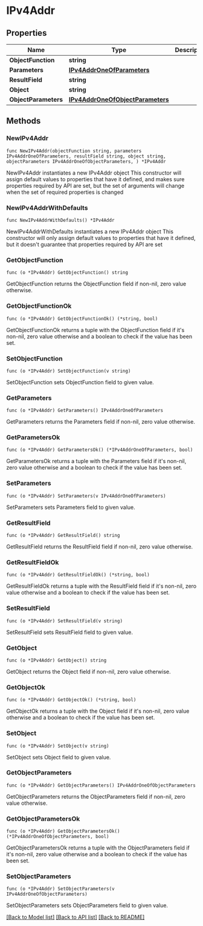 # IPv4Addr

## Properties

Name | Type | Description | Notes
------------ | ------------- | ------------- | -------------
**ObjectFunction** | **string** |  | 
**Parameters** | [**IPv4AddrOneOfParameters**](IPv4AddrOneOfParameters.md) |  | 
**ResultField** | **string** |  | 
**Object** | **string** |  | 
**ObjectParameters** | [**IPv4AddrOneOfObjectParameters**](IPv4AddrOneOfObjectParameters.md) |  | 

## Methods

### NewIPv4Addr

`func NewIPv4Addr(objectFunction string, parameters IPv4AddrOneOfParameters, resultField string, object string, objectParameters IPv4AddrOneOfObjectParameters, ) *IPv4Addr`

NewIPv4Addr instantiates a new IPv4Addr object
This constructor will assign default values to properties that have it defined,
and makes sure properties required by API are set, but the set of arguments
will change when the set of required properties is changed

### NewIPv4AddrWithDefaults

`func NewIPv4AddrWithDefaults() *IPv4Addr`

NewIPv4AddrWithDefaults instantiates a new IPv4Addr object
This constructor will only assign default values to properties that have it defined,
but it doesn't guarantee that properties required by API are set

### GetObjectFunction

`func (o *IPv4Addr) GetObjectFunction() string`

GetObjectFunction returns the ObjectFunction field if non-nil, zero value otherwise.

### GetObjectFunctionOk

`func (o *IPv4Addr) GetObjectFunctionOk() (*string, bool)`

GetObjectFunctionOk returns a tuple with the ObjectFunction field if it's non-nil, zero value otherwise
and a boolean to check if the value has been set.

### SetObjectFunction

`func (o *IPv4Addr) SetObjectFunction(v string)`

SetObjectFunction sets ObjectFunction field to given value.


### GetParameters

`func (o *IPv4Addr) GetParameters() IPv4AddrOneOfParameters`

GetParameters returns the Parameters field if non-nil, zero value otherwise.

### GetParametersOk

`func (o *IPv4Addr) GetParametersOk() (*IPv4AddrOneOfParameters, bool)`

GetParametersOk returns a tuple with the Parameters field if it's non-nil, zero value otherwise
and a boolean to check if the value has been set.

### SetParameters

`func (o *IPv4Addr) SetParameters(v IPv4AddrOneOfParameters)`

SetParameters sets Parameters field to given value.


### GetResultField

`func (o *IPv4Addr) GetResultField() string`

GetResultField returns the ResultField field if non-nil, zero value otherwise.

### GetResultFieldOk

`func (o *IPv4Addr) GetResultFieldOk() (*string, bool)`

GetResultFieldOk returns a tuple with the ResultField field if it's non-nil, zero value otherwise
and a boolean to check if the value has been set.

### SetResultField

`func (o *IPv4Addr) SetResultField(v string)`

SetResultField sets ResultField field to given value.


### GetObject

`func (o *IPv4Addr) GetObject() string`

GetObject returns the Object field if non-nil, zero value otherwise.

### GetObjectOk

`func (o *IPv4Addr) GetObjectOk() (*string, bool)`

GetObjectOk returns a tuple with the Object field if it's non-nil, zero value otherwise
and a boolean to check if the value has been set.

### SetObject

`func (o *IPv4Addr) SetObject(v string)`

SetObject sets Object field to given value.


### GetObjectParameters

`func (o *IPv4Addr) GetObjectParameters() IPv4AddrOneOfObjectParameters`

GetObjectParameters returns the ObjectParameters field if non-nil, zero value otherwise.

### GetObjectParametersOk

`func (o *IPv4Addr) GetObjectParametersOk() (*IPv4AddrOneOfObjectParameters, bool)`

GetObjectParametersOk returns a tuple with the ObjectParameters field if it's non-nil, zero value otherwise
and a boolean to check if the value has been set.

### SetObjectParameters

`func (o *IPv4Addr) SetObjectParameters(v IPv4AddrOneOfObjectParameters)`

SetObjectParameters sets ObjectParameters field to given value.



[[Back to Model list]](../README.md#documentation-for-models) [[Back to API list]](../README.md#documentation-for-api-endpoints) [[Back to README]](../README.md)


